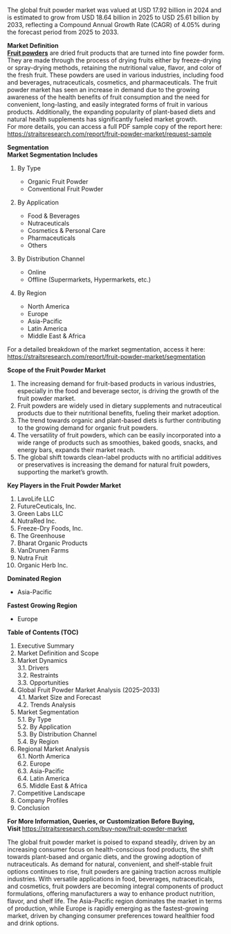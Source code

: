<p data-start="58" data-end="344">The global fruit powder market was valued at USD 17.92 billion in 2024 and is estimated to grow from USD 18.64 billion in 2025 to USD 25.61 billion by 2033, reflecting a Compound Annual Growth Rate (CAGR) of 4.05% during the forecast period from 2025 to 2033.</p>
<p data-start="346" data-end="1250"><strong data-start="346" data-end="367">Market Definition</strong><br data-start="367" data-end="370" /><strong><a href="https://straitsresearch.com/report/fruit-powder-market">Fruit powders</a></strong> are dried fruit products that are turned into fine powder form. They are made through the process of drying fruits either by freeze-drying or spray-drying methods, retaining the nutritional value, flavor, and color of the fresh fruit. These powders are used in various industries, including food and beverages, nutraceuticals, cosmetics, and pharmaceuticals. The fruit powder market has seen an increase in demand due to the growing awareness of the health benefits of fruit consumption and the need for convenient, long-lasting, and easily integrated forms of fruit in various products. Additionally, the expanding popularity of plant-based diets and natural health supplements has significantly fueled market growth.<br data-start="1102" data-end="1105" />For more details, you can access a full PDF sample copy of the report here: <a href="https://straitsresearch.com/report/fruit-powder-market/request-sample" target="_new" rel="noopener" data-start="1181" data-end="1250">https://straitsresearch.com/report/fruit-powder-market/request-sample</a></p>
<p data-start="1252" data-end="1407"><strong data-start="1252" data-end="1268">Segmentation</strong><br data-start="1268" data-end="1271" /><strong data-start="1409" data-end="1441">Market Segmentation Includes</strong></p>
<ol data-start="1444" data-end="1868">
<li data-start="1444" data-end="1517">
<p data-start="1447" data-end="1456">By Type</p>
<ul data-start="1460" data-end="1517">
<li data-start="1460" data-end="1484">Organic Fruit Powder</li>
<li data-start="1488" data-end="1517">Conventional Fruit Powder</li>
</ul>
</li>
<li data-start="1519" data-end="1654">
<p data-start="1522" data-end="1538">By Application</p>
<ul data-start="1542" data-end="1654">
<li data-start="1542" data-end="1562">Food &amp; Beverages</li>
<li data-start="1566" data-end="1584">Nutraceuticals</li>
<li data-start="1588" data-end="1617">Cosmetics &amp; Personal Care</li>
<li data-start="1621" data-end="1640">Pharmaceuticals</li>
<li data-start="1644" data-end="1654">Others</li>
</ul>
</li>
<li data-start="1656" data-end="1748">
<p data-start="1659" data-end="1684">By Distribution Channel</p>
<ul data-start="1688" data-end="1748">
<li data-start="1688" data-end="1698">Online</li>
<li data-start="1702" data-end="1748">Offline (Supermarkets, Hypermarkets, etc.)</li>
</ul>
</li>
<li data-start="1750" data-end="1868">
<p data-start="1753" data-end="1764">By Region</p>
<ul data-start="1768" data-end="1868">
<li data-start="1768" data-end="1785">North America</li>
<li data-start="1789" data-end="1799">Europe</li>
<li data-start="1803" data-end="1819">Asia-Pacific</li>
<li data-start="1823" data-end="1840">Latin America</li>
<li data-start="1844" data-end="1868">Middle East &amp; Africa</li>
</ul>
</li>
</ol>
<p data-start="1252" data-end="1407">For a detailed breakdown of the market segmentation, access it here: <a href="https://straitsresearch.com/report/fruit-powder-market/segmentation" target="_new" rel="noopener" data-start="1340" data-end="1407">https://straitsresearch.com/report/fruit-powder-market/segmentation</a></p>
<p data-start="1409" data-end="1443"><strong data-start="1870" data-end="1906">Scope of the Fruit Powder Market</strong></p>
<ol data-start="1909" data-end="2720">
<li data-start="1909" data-end="2077">The increasing demand for fruit-based products in various industries, especially in the food and beverage sector, is driving the growth of the fruit powder market.</li>
<li data-start="2078" data-end="2228">Fruit powders are widely used in dietary supplements and nutraceutical products due to their nutritional benefits, fueling their market adoption.</li>
<li data-start="2229" data-end="2354">The trend towards organic and plant-based diets is further contributing to the growing demand for organic fruit powders.</li>
<li data-start="2355" data-end="2541">The versatility of fruit powders, which can be easily incorporated into a wide range of products such as smoothies, baked goods, snacks, and energy bars, expands their market reach.</li>
<li data-start="2542" data-end="2720">The global shift towards clean-label products with no artificial additives or preservatives is increasing the demand for natural fruit powders, supporting the market&rsquo;s growth.</li>
</ol>
<p data-start="2722" data-end="2766"><strong data-start="2722" data-end="2764">Key Players in the Fruit Powder Market</strong></p>
<ol data-start="2767" data-end="2989">
<li data-start="2767" data-end="2784">LavoLife LLC</li>
<li data-start="2785" data-end="2811">FutureCeuticals, Inc.</li>
<li data-start="2812" data-end="2831">Green Labs LLC</li>
<li data-start="2832" data-end="2850">NutraRed Inc.</li>
<li data-start="2851" data-end="2878">Freeze-Dry Foods, Inc.</li>
<li data-start="2879" data-end="2898">The Greenhouse</li>
<li data-start="2899" data-end="2927">Bharat Organic Products</li>
<li data-start="2928" data-end="2948">VanDrunen Farms</li>
<li data-start="2949" data-end="2965">Nutra Fruit</li>
<li data-start="2966" data-end="2989">Organic Herb Inc.</li>
</ol>
<p data-start="2991" data-end="3013"><strong data-start="2991" data-end="3011">Dominated Region</strong></p>
<ul data-start="3014" data-end="3030">
<li data-start="3014" data-end="3030">Asia-Pacific</li>
</ul>
<p data-start="3032" data-end="3060"><strong data-start="3032" data-end="3058">Fastest Growing Region</strong></p>
<ul data-start="3061" data-end="3071">
<li data-start="3061" data-end="3071">Europe</li>
</ul>
<p data-start="3073" data-end="3203"><strong data-start="3205" data-end="3232">Table of Contents (TOC)</strong></p>
<ol data-start="3235" data-end="3824">
<li data-start="3235" data-end="3257">Executive Summary</li>
<li data-start="3258" data-end="3290">Market Definition and Scope</li>
<li data-start="3291" data-end="3374">Market Dynamics<br data-start="3309" data-end="3312" />3.1. Drivers<br data-start="3327" data-end="3330" />3.2. Restraints<br data-start="3348" data-end="3351" />3.3. Opportunities</li>
<li data-start="3375" data-end="3488">Global Fruit Powder Market Analysis (2025&ndash;2033)<br data-start="3425" data-end="3428" />4.1. Market Size and Forecast<br data-start="3460" data-end="3463" />4.2. Trends Analysis</li>
<li data-start="3489" data-end="3610">Market Segmentation<br data-start="3511" data-end="3514" />5.1. By Type<br data-start="3529" data-end="3532" />5.2. By Application<br data-start="3554" data-end="3557" />5.3. By Distribution Channel<br data-start="3588" data-end="3591" />5.4. By Region</li>
<li data-start="3611" data-end="3759">Regional Market Analysis<br data-start="3638" data-end="3641" />6.1. North America<br data-start="3662" data-end="3665" />6.2. Europe<br data-start="3679" data-end="3682" />6.3. Asia-Pacific<br data-start="3702" data-end="3705" />6.4. Latin America<br data-start="3726" data-end="3729" />6.5. Middle East &amp; Africa</li>
<li data-start="3760" data-end="3786">Competitive Landscape</li>
<li data-start="3787" data-end="3808">Company Profiles</li>
<li data-start="3809" data-end="3824">Conclusion</li>
</ol>
<p data-start="3073" data-end="3203"><strong data-start="3073" data-end="3145">For More Information, Queries, or Customization Before Buying, Visit&nbsp;</strong><a href="https://straitsresearch.com/buy-now/fruit-powder-market" target="_new" rel="noopener" data-start="3148" data-end="3203">https://straitsresearch.com/buy-now/fruit-powder-market</a></p>
<p data-start="3826" data-end="4649">The global fruit powder market is poised to expand steadily, driven by an increasing consumer focus on health-conscious food products, the shift towards plant-based and organic diets, and the growing adoption of nutraceuticals. As demand for natural, convenient, and shelf-stable fruit options continues to rise, fruit powders are gaining traction across multiple industries. With versatile applications in food, beverages, nutraceuticals, and cosmetics, fruit powders are becoming integral components of product formulations, offering manufacturers a way to enhance product nutrition, flavor, and shelf life. The Asia-Pacific region dominates the market in terms of production, while Europe is rapidly emerging as the fastest-growing market, driven by changing consumer preferences toward healthier food and drink options.</p>
